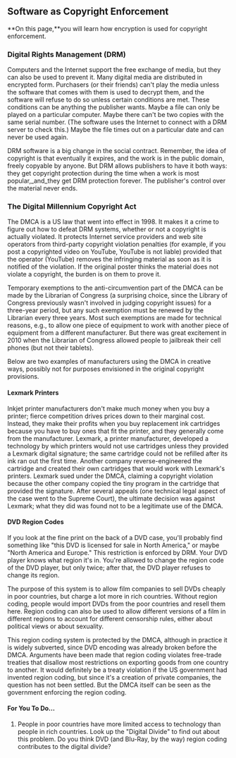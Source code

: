 ## Software as Copyright Enforcement

**On this page,**you will learn how encryption is used for copyright enforcement.

### Digital Rights Management \(DRM\)

Computers and the Internet support the free exchange of media, but they can also be used to prevent it. Many digital media are distributed in encrypted form. Purchasers \(or their friends\) can't play the media unless the software that comes with them is used to decrypt them, and the software will refuse to do so unless certain conditions are met. These conditions can be anything the publisher wants. Maybe a file can only be played on a particular computer. Maybe there can't be two copies with the same serial number. \(The software uses the Internet to connect with a DRM server to check this.\) Maybe the file times out on a particular date and can never be used again.

DRM software is a big change in the social contract. Remember, the idea of copyright is that eventually it expires, and the work is in the public domain, freely copyable by anyone. But DRM allows publishers to have it both ways: they get copyright protection during the time when a work is most popular,_and_they get DRM protection forever. The publisher's control over the material never ends.

### The Digital Millennium Copyright Act

The DMCA is a US law that went into effect in 1998. It makes it a crime to figure out how to defeat DRM systems, whether or not a copyright is actually violated. It protects Internet service providers and web site operators from third-party copyright violation penalties \(for example, if you post a copyrighted video on YouTube, YouTube is not liable\) provided that the operator \(YouTube\) removes the infringing material as soon as it is notified of the violation. If the original poster thinks the material does not violate a copyright, the burden is on them to prove it.

Temporary exemptions to the anti-circumvention part of the DMCA can be made by the Librarian of Congress \(a surprising choice, since the Library of Congress previously wasn't involved in judging copyright issues\) for a three-year period, but any such exemption must be renewed by the Librarian every three years. Most such exemptions are made for technical reasons, e.g., to allow one piece of equipment to work with another piece of equipment from a different manufacturer. But there was great excitement in 2010 when the Librarian of Congress allowed people to jailbreak their cell phones \(but not their tablets\).

Below are two examples of manufacturers using the DMCA in creative ways, possibly not for purposes envisioned in the original copyright provisions.

#### **Lexmark Printers**

Inkjet printer manufacturers don't make much money when you buy a printer; fierce competition drives prices down to their marginal cost. Instead, they make their profits when you buy replacement ink cartridges because you have to buy ones that fit the printer, and they generally come from the manufacturer. Lexmark, a printer manufacturer, developed a technology by which printers would not use cartridges unless they provided a Lexmark digital signature; the same cartridge could not be refilled after its ink ran out the first time. Another company reverse-engineered the cartridge and created their own cartridges that would work with Lexmark's printers. Lexmark sued under the DMCA, claiming a copyright violation because the other company copied the tiny program in the cartridge that provided the signature. After several appeals \(one technical legal aspect of the case went to the Supreme Court\), the ultimate decision was against Lexmark; what they did was found not to be a legitimate use of the DMCA.

#### **DVD Region Codes**

If you look at the fine print on the back of a DVD case, you'll probably find something like "this DVD is licensed for sale in North America," or maybe "North America and Europe." This restriction is enforced by DRM. Your DVD player knows what region it's in. You're allowed to change the region code of the DVD player, but only twice; after that, the DVD player refuses to change its region.

The purpose of this system is to allow film companies to sell DVDs cheaply in poor countries, but charge a lot more in rich countries. Without region coding, people would import DVDs from the poor countries and resell them here. Region coding can also be used to allow different versions of a film in different regions to account for different censorship rules, either about political views or about sexuality.

This region coding system is protected by the DMCA, although in practice it is widely subverted, since DVD encoding was already broken before the DMCA. Arguments have been made that region coding violates free-trade treaties that disallow most restrictions on exporting goods from one country to another. It would definitely be a treaty violation if the US government had invented region coding, but since it's a creation of private companies, the question has not been settled. But the DMCA itself can be seen as the government enforcing the region coding.



#### For You To Do...

1. People in poor countries have more limited access to technology than people in rich countries. Look up the "Digital Divide" to find out about this problem. Do you think DVD \(and Blu-Ray, by the way\) region coding contributes to the digital divide?



